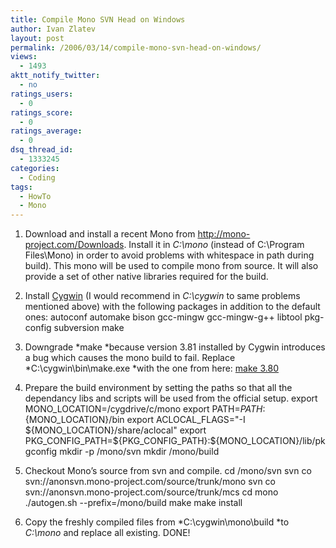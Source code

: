 ```yaml
---
title: Compile Mono SVN Head on Windows
author: Ivan Zlatev
layout: post
permalink: /2006/03/14/compile-mono-svn-head-on-windows/
views:
  - 1493
aktt_notify_twitter:
  - no
ratings_users:
  - 0
ratings_score:
  - 0
ratings_average:
  - 0
dsq_thread_id:
  - 1333245
categories:
  - Coding
tags:
  - HowTo
  - Mono
---
```

  1. Download and install a recent Mono from <a title="Mono's downloads section" href="http://mono-project.com/Downloads" target="_blank">http://mono-project.com/Downloads</a>. Install it in *C:\mono* (instead of C:\Program Files\Mono) in order to avoid problems with whitespace in path during build). This mono will be used to compile mono from source. It will also provide a set of other native libraries required for the build.
  2. Install [Cygwin][1] (I would recommend in *C:\cygwin* to same problems mentioned above) with the following packages in addition to the default ones:
    autoconf
    automake
    bison
    gcc-mingw
    gcc-mingw-g++
    libtool
    pkg-config
    subversion
    make
    

  3. Downgrade *make *because version 3.81 installed by Cygwin introduces a bug which causes the mono build to fail. Replace *C:\cygwin\bin\make.exe *with the one from here: [make 3.80][2]
  4. Prepare the build environment by setting the paths so that all the dependancy libs and scripts will be used from the official setup.
    export MONO_LOCATION=/cygdrive/c/mono
    export PATH=${PATH}:${MONO_LOCATION}/bin
    export ACLOCAL_FLAGS="-I ${MONO_LOCATION}/share/aclocal"
    export PKG_CONFIG_PATH=${PKG_CONFIG_PATH}:${MONO_LOCATION}/lib/pkgconfig
    mkdir -p /mono/svn
    mkdir /mono/build
    

  5. Checkout Mono&#8217;s source from svn and compile.
    cd /mono/svn
    svn co svn://anonsvn.mono-project.com/source/trunk/mono
    svn co svn://anonsvn.mono-project.com/source/trunk/mcs
    cd mono
    ./autogen.sh --prefix=/mono/build
    make
    make install

  6. Copy the freshly compiled files from *C:\cygwin\mono\build *to *C:\mono* and replace all existing. DONE!

 [1]: http://www.cygwin.com
 [2]: http://ivanz.com/wp-content/uploads/2006/03/make-380-1tar.bz2